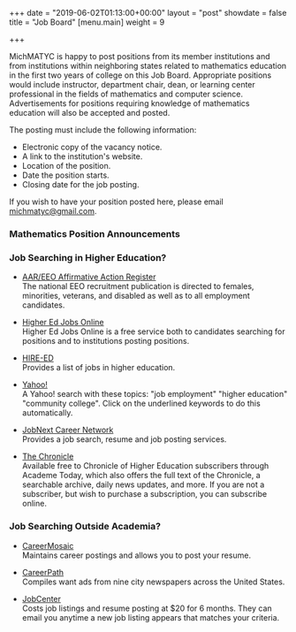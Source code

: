 +++
date = "2019-06-02T01:13:00+00:00"
layout = "post"
showdate = false
title = "Job Board"
[menu.main]
weight = 9

+++

MichMATYC is happy to post positions from its member institutions and from institutions within neighboring states related to mathematics education in the first two years of college on this Job Board. Appropriate positions would include instructor, department chair, dean, or learning center professional in the fields of mathematics and computer science. Advertisements for positions requiring knowledge of mathematics education will also be accepted and posted.

The posting must include the following information:
* Electronic copy of the vacancy notice.
* A link to the institution's website.
* Location of the position.
* Date the position starts.
* Closing date for the job posting.

If you wish to have your position posted here, please email [michmatyc@gmail.com](mailto:michmatyc@gmail.com).

### Mathematics Position Announcements


### Job Searching in Higher Education?

* [AAR/EEO Affirmative Action Register](aar-eeo.com)<br/>
The national EEO recruitment publication is directed to females, minorities, veterans, and disabled as well as to all employment candidates.

* [Higher Ed Jobs Online](http://www.higheredjobs.com)<br/>
Higher Ed Jobs Online is a free service both to candidates searching for positions and to institutions posting positions.

* [HIRE-ED](http://www.hire-ed.org)<br/>
Provides a list of jobs in higher education.

* [Yahoo!](http://www.yahoo.com)<br/>
A Yahoo! search with these topics: "job employment" "higher education" "community college". Click on the underlined keywords to do this automatically.

* [JobNext Career Network](http://www.jobnext.com)<br/>
Provides a job search, resume and job posting services.

* [The Chronicle](http://www.chronicle.com)<br/>
Available free to Chronicle of Higher Education subscribers through Academe Today, which also offers the full text of the Chronicle, a searchable archive, daily news updates, and more. If you are not a subscriber, but wish to purchase a subscription, you can subscribe online.

### Job Searching Outside Academia?

* [CareerMosaic](http://www.careermosaic.com)<br/>
Maintains career postings and allows you to post your resume.

* [CareerPath](http://www.careerpath.com)<br/>
Compiles want ads from nine city newspapers across the United States.

* [JobCenter](http://www.jobcenter.com)<br/>
Costs job listings and resume posting at $20 for 6 months. They can email you anytime a new job listing appears that matches your criteria.
